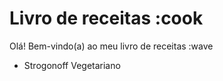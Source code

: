# Livro de receitas :cook
Olá! Bem-vindo(a) ao meu livro de receitas :wave
 - Strogonoff Vegetariano
 

